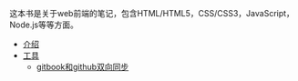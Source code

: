 这本书是关于web前端的笔记，包含HTML/HTML5，CSS/CSS3，JavaScript，Node.js等等方面。
* [介绍](README.md)
* [工具](tools/README.md)
  + [gitbook和github双向同步](tools/github-gitbook.md)



